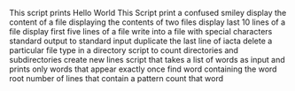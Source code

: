 This script prints Hello World
This Script print a confused smiley
display the content of a file
displaying the contents of two files
display last 10 lines of a file
display first five lines of a file
write into a file with special characters
standard output to standard input
duplicate the last line of iacta
delete a particular file type in a directory
script to count directories and subdirectories
create new lines
script that takes a list of words as input and prints only words that appear exactly once
find word containing the word root
number of lines that contain a pattern
count that word
